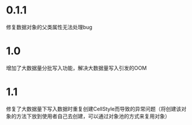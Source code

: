 # 0.1.1
修复数据对象的父类属性无法处理bug

# 1.0
增加了大数据量分批写入功能，解决大数据量写入引发的OOM

# 1.1
修复了大数据量下写入数据时重复创建CellStyle而导致的异常问题（将创建该对象的方法下放到使用者自己去创建，可以通过对象池的方式来复用对象）
